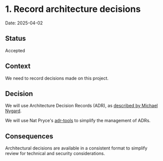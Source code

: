 # 1. Record architecture decisions

Date: 2025-04-02

## Status

Accepted

## Context

We need to record decisions made on this project.

## Decision

We will use Architecture Decision Records (ADR), as [described by Michael Nygard](http://thinkrelevance.com/blog/2011/11/15/documenting-architecture-decisions).

We will use Nat Pryce's [adr-tools](https://github.com/npryce/adr-tools) to simplify the management of ADRs.

## Consequences

Architectural decisions are available in a consistent format to simplify review for technical and security considerations.
